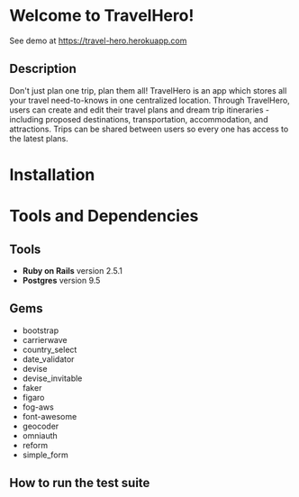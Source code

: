 # Welcome to TravelHero!

See demo at https://travel-hero.herokuapp.com

## Description

Don't just plan one trip, plan them all! TravelHero is an app which stores all your travel need-to-knows in one centralized location. Through TravelHero, users can create and edit their travel plans and dream trip itineraries - including proposed destinations, transportation, accommodation, and attractions. Trips can be shared between users so every one has access to the latest plans. 

# Installation

# Tools and Dependencies

## Tools
 - **Ruby on Rails** version 2.5.1
 - **Postgres** version 9.5

## Gems

 - bootstrap
 - carrierwave
 - country_select
 - date_validator
 - devise
 - devise_invitable
 - faker
 - figaro
 - fog-aws
 - font-awesome
 - geocoder
 - omniauth
 - reform
 - simple_form


## How to run the test suite
